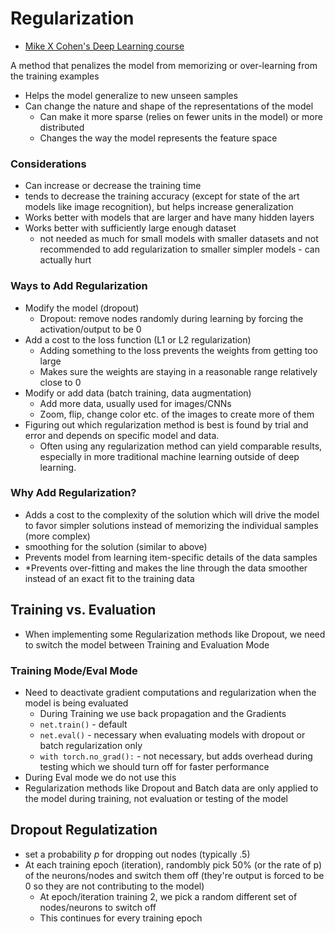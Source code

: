 # Regularization

- [Mike X Cohen's Deep Learning course](https://www.udemy.com/course/deeplearning_x/learn/lecture/27844198#content)

A method that penalizes the model from memorizing or over-learning from the training examples

- Helps the model generalize to new unseen samples
- Can change the nature and shape of the representations of the model
  - Can make it more sparse (relies on fewer units in the model) or more distributed
  - Changes the way the model represents the feature space

### Considerations

- Can increase or decrease the training time
- tends to decrease the training accuracy (except for state of the art models like image recognition), but helps increase generalization
- Works better with models that are larger and have many hidden layers
- Works better with sufficiently large enough dataset
  - not needed as much for small models with smaller datasets and not recommended to add regularization to smaller simpler models - can actually hurt

### Ways to Add Regularization

- Modify the model (dropout)
  - Dropout: remove nodes randomly during learning by forcing the activation/output to be 0
- Add a cost to the loss function (L1 or L2 regularization)
  - Adding something to the loss prevents the weights from getting too large
  - Makes sure the weights are staying in a reasonable range relatively close to 0
- Modify or add data (batch training, data augmentation)
  - Add more data, usually used for images/CNNs
  - Zoom, flip, change color etc. of the images to create more of them
- Figuring out which regularization method is best is found by trial and error and depends on specific model and data.
  - Often using any regularization method can yield comparable results, especially in more traditional machine learning outside of deep learning.

### Why Add Regularization?

- Adds a cost to the complexity of the solution which will drive the model to favor simpler solutions instead of memorizing the individual samples (more complex)
- smoothing for the solution (similar to above)
- Prevents model from learning item-specific details of the data samples
- \*Prevents over-fitting and makes the line through the data smoother instead of an exact fit to the training data

## Training vs. Evaluation

- When implementing some Regularization methods like Dropout, we need to switch the model between Training and Evaluation Mode

### Training Mode/Eval Mode

- Need to deactivate gradient computations and regularization when the model is being evaluated
  - During Training we use back propagation and the Gradients
  - `net.train()` - default
  - `net.eval()` - necessary when evaluating models with dropout or batch regularization only
  - `with torch.no_grad():` - not necessary, but adds overhead during testing which we should turn off for faster performance
- During Eval mode we do not use this
- Regularization methods like Dropout and Batch data are only applied to the model during training, not evaluation or testing of the model

## Dropout Regulatization

- set a probability $p$ for dropping out nodes (typically .5)
- At each training epoch (iteration), randombly pick 50% (or the rate of p) of the neurons/nodes and switch them off (they're output is forced to be 0 so they are not contributing to the model)
  - At epoch/iteration training 2, we pick a random different set of nodes/neurons to switch off
  - This continues for every training epoch
